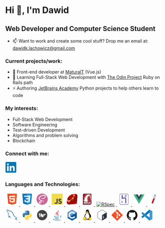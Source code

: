 # Hi 👋, I'm Dawid

## Web Developer and Computer Science Student

- 📫 Want to work and create some cool stuff? Drop me an email at: [dawidk.lachowicz@gmail.com](mailto:dawidk.lachowicz@gmail.com)

### Current projects/work:
- 🔭 Front-end developer at [MaturaIT](https://www.maturait.pl/) (Vue.js)
- 🌱 Learning Full-Stack Web Development with [The Odin Project](https://www.theodinproject.com/) Ruby on Rails path
- ⚡ Authoring [JetBrains Academy](https://hyperskill.org/projects/136) Python projects to help others learn to code

### My interests:

- Full-Stack Web Development
- Software Engineering
- Test-driven Development
- Algorithms and problem solving
- Blockchain

### Connect with me:

<a href="https://www.linkedin.com/in/dawid-k-lachowicz/">
  <img src="https://raw.githubusercontent.com/devicons/devicon/master/icons/linkedin/linkedin-original.svg" alt="Dawid Lachowicz on LinkedIn" target="_blank" rel="noopener" width="36" height="36">
</a>

### Languages and Technologies:

<a href="https://developer.mozilla.org/en-US/docs/Web/HTML" target="_blank" rel="noopener">
  <img src="https://raw.githubusercontent.com/devicons/devicon/master/icons/html5/html5-original.svg" alt="HTML" width="36" height="36" style="margin:4px;">
</a>
<a href="https://developer.mozilla.org/en-US/docs/Web/CSS" target="_blank" rel="noopener">
  <img src="https://raw.githubusercontent.com/devicons/devicon/master/icons/css3/css3-original.svg" alt="CSS" width="36" height="36" style="margin:4px;">
</a>
<a href="https://sass-lang.com/" target="_blank" rel="noopener">
  <img src="assets/sass.svg" alt="SCSS" width="36" height="36" style="margin:4px;">
</a>
<a href="https://developer.mozilla.org/en-US/docs/Web/JavaScript" target="_blank" rel="noopener">
  <img src="https://raw.githubusercontent.com/devicons/devicon/master/icons/javascript/javascript-original.svg" alt="JavaScript" width="36" height="36" style="margin:4px;">
</a>
<a href="https://www.ruby-lang.org/" target="_blank" rel="noopener">
  <img src="https://github.com/devicons/devicon/raw/master/icons/ruby/ruby-original.svg" alt="Ruby" width="36" height="36" style="margin:4px;">
</a>
<a href="https://rubyonrails.org/" target="_blank" rel="noopener">
  <img src="https://github.com/devicons/devicon/raw/master/icons/rails/rails-original-wordmark.svg" alt="Ruby on Rails" width="36" height="36" style="margin:4px;">
</a>
<a href="https://rspec.info/" target="_blank" rel="noopener">
  <img src="https://github.com/rspec/rspec.github.io/raw/source/logo.svg" alt="RSpec" width="36" height="36" style="margin:4px;">
</a>
<a href="https://www.heroku.com/" target="_blank" rel="noopener">
  <img src="https://github.com/devicons/devicon/raw/master/icons/heroku/heroku-original.svg" alt="Heroku" width="36" height="36" style="margin:4px;">
</a>
<a href="https://vuejs.org/" target="_blank" rel="noopener">
  <img src="https://github.com/devicons/devicon/raw/master/icons/vuejs/vuejs-original.svg" alt="Vue.js" width="36" height="36" style="margin:4px;">
</a>
<a href="https://jekyllrb.com/" target="_blank" rel="noopener">
  <img src="assets/jekyll.svg" alt="Jekyll" width="36" height="36" style="margin:4px;">
</a>
<a href="https://www.mysql.com/" target="_blank" rel="noopener">
  <img src="https://github.com/devicons/devicon/raw/master/icons/mysql/mysql-original.svg" alt="MySQL" width="36" height="36" style="margin:4px;">
</a>
<a href="https://www.python.org/" target="_blank" rel="noopener">
  <img src="https://raw.githubusercontent.com/devicons/devicon/master/icons/python/python-original.svg" alt="Python" width="36" height="36" style="margin:4px;">
</a>
<a href="https://kivy.org/" target="_blank" rel="noopener">
  <img src="assets/kivy.png" alt="Kivy" width="36" height="36" style="margin:4px;">
</a>
<a href="https://docs.oracle.com/en/java/" target="_blank" rel="noopener">
  <img src="https://github.com/devicons/devicon/raw/master/icons/java/java-original.svg" alt="Java" width="36" height="36" style="margin:4px;">
</a>
<a href="https://man7.org/linux/man-pages/dir_section_3.html" target="_blank" rel="noopener">
  <img src="https://github.com/devicons/devicon/raw/master/icons/c/c-original.svg" alt="C" width="36" height="36" style="margin:4px;">
</a>
<a href="https://www.kernel.org/" target="_blank" rel="noopener">
  <img src="https://github.com/devicons/devicon/raw/master/icons/linux/linux-original.svg" alt="Linux" width="36" height="36" style="margin:4px;">
</a>
<a href="https://www.gnu.org/software/bash/" target="_blank" rel="noopener">
  <img src="assets/bash.svg" alt="Bash" width="36" height="36" style="margin:4px;">
</a>
<a href="https://git-scm.com/" target="_blank" rel="noopener">
  <img src="https://github.com/devicons/devicon/raw/master/icons/git/git-original.svg" alt="Git" width="36" height="36" style="margin:4px;">
</a>
<a href="https://github.com/dawidl022" target="_blank" rel="noopener">
  <img src="https://github.com/devicons/devicon/raw/master/icons/github/github-original.svg" alt="Github" width="36" height="36" style="margin:4px;">
</a>
<a href="https://code.visualstudio.com/" target="_blank" rel="noopener">
  <img src="https://github.com/devicons/devicon/raw/master/icons/vscode/vscode-original.svg" alt="VSCode" width="36" height="36" style="margin:4px;">
</a>

<!--
**dawidl022/dawidl022** is a ✨ _special_ ✨ repository because its `README.md` (this file) appears on your GitHub profile.

Here are some ideas to get you started:

 I’m currently working on ...
- 👯 I’m looking to collaborate on ...
- 🤔 I’m looking for help with ...
- 💬 Ask me about ...
- 📫 How to reach me: ...
- 😄 Pronouns: ...
- ⚡ Fun fact: ...
-->

